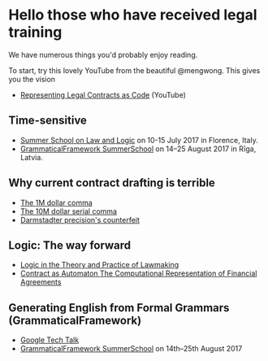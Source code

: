 # Hello those who have received legal training


We have numerous things you'd probably enjoy reading.

To start, try this lovely YouTube from the beautiful @mengwong.  This gives you the vision
* [Representing Legal Contracts as Code](https://www.youtube.com/watch?v=RNm1aY-Umew) (YouTube)

## Time-sensitive
* [Summer School on Law and Logic](https://lawandlogic.org/) on 10-15 July 2017 in Florence, Italy.
* [GrammaticalFramework SummerSchool](http://school.grammaticalframework.org/2017/) on 14–25 August 2017 in Rīga, Latvia.


## Why current contract drafting is terrible
* [The 1M dollar comma](http://www.nytimes.com/2006/10/25/business/worldbusiness/25comma.html)
* [The 10M dollar serial comma](http://www.newyorker.com/culture/culture-desk/a-few-words-about-that-ten-million-dollar-serial-comma)
* [Darmstadter precision's counterfeit](https://dl.dropboxusercontent.com/u/3308162/darmstadter%20precision's%20counterfeit%2025758526.pdf)

## Logic: The way forward
* [Logic in the Theory and Practice of Lawmaking](https://dl.dropboxusercontent.com/u/3308162/Logic%20in%20the%20Theory%20and%20Practice%20of%20Lawmaking.pdf)
* [Contract as Automaton The Computational Representation of Financial Agreements](https://financialresearch.gov/working-papers/files/OFRwp-2015-04_Contract-as-Automaton-The-Computational-Representation-of-Financial-Agreements.pdf)

## Generating English from Formal Grammars (GrammaticalFramework)
* [Google Tech Talk](https://www.youtube.com/watch?v=x1LFbDQhbso)
* [GrammaticalFramework SummerSchool](http://school.grammaticalframework.org/2017/) on 14th–25th August 2017

